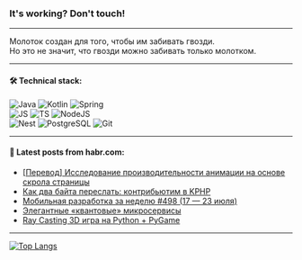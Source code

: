 ### It's working? Don't touch!

---
Молоток создан для того, чтобы им забивать гвозди. <br>
Но это не значит, что гвозди можно забивать только молотком.

---

#### 🛠️ Technical stack:

![Java](https://img.shields.io/badge/Java-informational?logo=Oracle&style=flat&logoColor=white&color=FF4500)
![Kotlin](https://img.shields.io/badge/Kotlin-informational?logo=Kotlin&style=flat&logoColor=white&color=774D97)
![Spring](https://img.shields.io/badge/SpringBoot-informational?logo=SpringBoot&style=flat&logoColor=white&color=6DB33F) <br>
![JS](https://img.shields.io/badge/JS-informational?logo=javaScript&style=flat&logoColor=black&color=F7Df1E)
![TS](https://img.shields.io/badge/TypeScript-informational?logo=typeScript&style=flat&logoColor=black&color=0667A8)
![NodeJS](https://img.shields.io/badge/NodeJS-informational?logo=node.js&style=flat&logoColor=white&color=70A760) <br>
![Nest](https://img.shields.io/badge/NestJS-informational?logo=NestJS&style=flat&logoColor=white&color=E0234E)
![PostgreSQL](https://img.shields.io/badge/PostgreSQL-informational?logo=PostgreSQL&style=flat&logoColor=white&color=DAA520)
![Git](https://img.shields.io/badge/Git-informational?logo=git&style=flat&logoColor=white&color=778899)

___

#### 💬 Latest posts from habr.com:

<!-- BLOG-POST-LIST:START -->
- [[Перевод] Исследование производительности анимации на основе скрола страницы](https://habr.com/ru/articles/749794/?utm_source=habrahabr&utm_medium=rss&utm_campaign=749794)
- [Как два байта переслать: контрибьютим в KPHP](https://habr.com/ru/articles/749792/?utm_source=habrahabr&utm_medium=rss&utm_campaign=749792)
- [Мобильная разработка за неделю #498 &lpar;17 — 23 июля&rpar;](https://habr.com/ru/companies/productivity_inside/articles/749780/?utm_source=habrahabr&utm_medium=rss&utm_campaign=749780)
- [Элегантные «квантовые» микросервисы](https://habr.com/ru/articles/729138/?utm_source=habrahabr&utm_medium=rss&utm_campaign=729138)
- [Ray Casting 3D игра на Python + PyGame](https://habr.com/ru/articles/749764/?utm_source=habrahabr&utm_medium=rss&utm_campaign=749764)
<!-- BLOG-POST-LIST:END -->

---
[![Top Langs](https://github-readme-stats-git-master-advtsetting-gmailcom.vercel.app/api/top-langs/?username=zloylis&langs_count=10&hide_title=false&title_color=e6edf3&size_weight=0.5&count_weight=0.5&layout=compact&hide_border=true&theme=dracula)](https://github.com/zloylis)

<!-- ![GitHub stats](https://github-readme-stats-git-master-advtsetting-gmailcom.vercel.app/api?username=zloylis&show_icons=true&hide_border=true&theme=dracula&hide_title=true&include_all_commits=true&count_private=true&hide=contribs&hide_rank=true) -->
